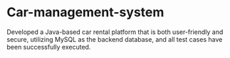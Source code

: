 # Car-management-system
Developed a Java-based car rental platform that is both user-friendly and  secure, utilizing MySQL as the backend database, and all test cases have  been successfully executed.
